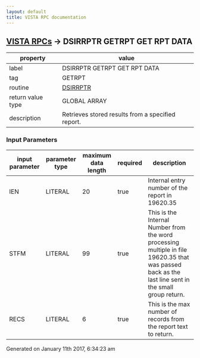```yaml
---
layout: default
title: VISTA RPC documentation
---
```




## [VISTA RPCs](TableOfContent.md) &#8594; DSIRRPTR GETRPT GET RPT DATA 

 property | value 
--- | --- 
 label | DSIRRPTR GETRPT GET RPT DATA
 tag | GETRPT
 routine | [DSIRRPTR](http://code.osehra.org/dox/Routine_DSIRRPTR_source.html)
 return value type | GLOBAL ARRAY
 description | Retrieves stored results from a specified report.

### Input Parameters

| input parameter | parameter type | maximum data length | required | description | 
| --- | --- | --- | --- | --- | 
| IEN | LITERAL | 20 | true | Internal entry number of the report in 19620.35 | 
| STFM | LITERAL | 99 | true | This is the Internal Number from the word processing multiple in file 19620.35 that was passed back as the last line sent in the small group return. | 
| RECS | LITERAL | 6 | true | This is the max number of records from the report text to return. | 




Generated on January 11th 2017, 6:34:23 am